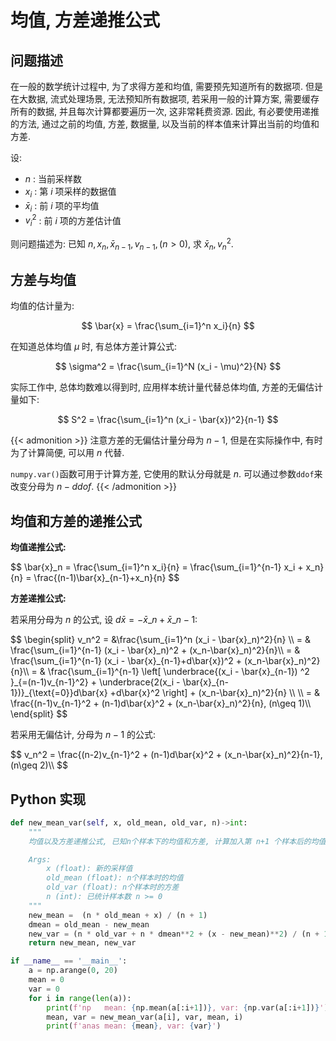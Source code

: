 # 均值, 方差递推公式


<!--more-->

## 问题描述

在一般的数学统计过程中, 为了求得方差和均值, 需要预先知道所有的数据项. 但是在大数据, 流式处理场景, 无法预知所有数据项, 若采用一般的计算方案, 需要缓存所有的数据, 并且每次计算都要遍历一次, 这非常耗费资源.
因此, 有必要使用递推的方法, 通过之前的均值, 方差, 数据量, 以及当前的样本值来计算出当前的均值和方差.

设:

* $n$ : 当前采样数
* $x_i$ : 第 $i$ 项采样的数据值
* $\bar{x}_i$ : 前 $i$ 项的平均值
* $v_i^2$ : 前 $i$ 项的方差估计值

则问题描述为: 已知 $n, x_{n}, \bar{x}_{n-1}, v_{n-1}, (n > 0)$, 求 $\bar{x}_n, v_n^2$.

## 方差与均值
均值的估计量为:

$$
\bar{x} = \frac{\sum_{i=1}^n x_i}{n}
$$

在知道总体均值 $\mu$ 时, 有总体方差计算公式:

$$
\sigma^2 = \frac{\sum_{i=1}^N (x_i - \mu)^2}{N}
$$

实际工作中, 总体均数难以得到时, 应用样本统计量代替总体均值, 方差的无偏估计量如下:

$$
S^2 = \frac{\sum_{i=1}^n (x_i - \bar{x})^2}{n-1}
$$

{{< admonition >}}
注意方差的无偏估计量分母为 $n-1$, 但是在实际操作中, 有时为了计算简便, 可以用 $n$ 代替.

`numpy.var()`函数可用于计算方差, 它使用的默认分母就是 $n$. 可以通过参数`ddof`来改变分母为 $n-ddof$.
{{< /admonition >}}


## 均值和方差的递推公式

**均值递推公式:**
<div>
$$
\bar{x}_n = \frac{\sum_{i=1}^n x_i}{n} = \frac{\sum_{i=1}^{n-1} x_i + x_n}{n}
    = \frac{(n-1)\bar{x}_{n-1}+x_n}{n}
$$
</div>

**方差递推公式:**

若采用分母为 $n$ 的公式, 设 $d\bar{x} = -\bar{x}\_{n} + \bar{x}\_{n-1}$:

<div>
$$
\begin{split}
v_n^2 = &\frac{\sum_{i=1}^n (x_i - \bar{x}_n)^2}{n} \\
    = & \frac{\sum_{i=1}^{n-1} (x_i - \bar{x}_n)^2 + (x_n-\bar{x}_n)^2}{n}\\
    = & \frac{\sum_{i=1}^{n-1} (x_i - \bar{x}_{n-1}+d\bar{x})^2 + (x_n-\bar{x}_n)^2}{n}\\
    = & \frac{\sum_{i=1}^{n-1} \left[ \underbrace{(x_i - \bar{x}_{n-1}) ^2 }_{=(n-1)v_{n-1}^2} +
        \underbrace{2(x_i - \bar{x}_{n-1})}_{\text{=0}}d\bar{x} +d\bar{x}^2 \right] + (x_n-\bar{x}_n)^2}{n}  \\ \\
    = & \frac{(n-1)v_{n-1}^2 + (n-1)d\bar{x}^2 + (x_n-\bar{x}_n)^2}{n}, (n\geq 1)\\
\end{split}
$$

若采用无偏估计, 分母为 $n-1$ 的公式:
<div>
$$
v_n^2 = \frac{(n-2)v_{n-1}^2 + (n-1)d\bar{x}^2 + (x_n-\bar{x}_n)^2}{n-1}, (n\geq 2)\\
$$
</div>


## Python 实现

```python
def new_mean_var(self, x, old_mean, old_var, n)->int:
    """
    均值以及方差递推公式, 已知n个样本下的均值和方差, 计算加入第 n+1 个样本后的均值和方差

    Args:
        x (float): 新的采样值
        old_mean (float): n个样本时的均值
        old_var (float): n个样本时的方差
        n (int): 已统计样本数 n >= 0
    """
    new_mean =  (n * old_mean + x) / (n + 1)
    dmean = old_mean - new_mean
    new_var = (n * old_var + n * dmean**2 + (x - new_mean)**2) / (n + 1)
    return new_mean, new_var

if __name__ == '__main__':
    a = np.arange(0, 20)
    mean = 0
    var = 0
    for i in range(len(a)):
        print(f'np   mean: {np.mean(a[:i+1])}, var: {np.var(a[:i+1])}')
        mean, var = new_mean_var(a[i], var, mean, i)
        print(f'anas mean: {mean}, var: {var}')
```

